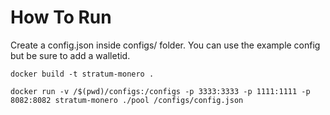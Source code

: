 # How To Run

Create a config.json inside configs/ folder. You can use the example config but be sure to add a walletid. 

`docker build -t stratum-monero .`

`docker run -v /$(pwd)/configs:/configs -p 3333:3333 -p 1111:1111 -p 8082:8082 stratum-monero ./pool /configs/config.json`
